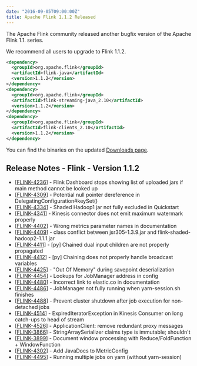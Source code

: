 ```yaml
---
date: "2016-09-05T09:00:00Z"
title: Apache Flink 1.1.2 Released
---
```


The Apache Flink community released another bugfix version of the Apache Flink 1.1. series.

We recommend all users to upgrade to Flink 1.1.2.


```xml
<dependency>
  <groupId>org.apache.flink</groupId>
  <artifactId>flink-java</artifactId>
  <version>1.1.2</version>
</dependency>
<dependency>
  <groupId>org.apache.flink</groupId>
  <artifactId>flink-streaming-java_2.10</artifactId>
  <version>1.1.2</version>
</dependency>
<dependency>
  <groupId>org.apache.flink</groupId>
  <artifactId>flink-clients_2.10</artifactId>
  <version>1.1.2</version>
</dependency>
```

You can find the binaries on the updated [Downloads page](http://flink.apache.org/downloads.html).


<h2>Release Notes - Flink - Version 1.1.2</h2>
                                
<ul>
<li>[<a href='https://issues.apache.org/jira/browse/FLINK-4236'>FLINK-4236</a>] -         Flink Dashboard stops showing list of uploaded jars if main method cannot be looked up
</li>
<li>[<a href='https://issues.apache.org/jira/browse/FLINK-4309'>FLINK-4309</a>] -         Potential null pointer dereference in DelegatingConfiguration#keySet()
</li>
<li>[<a href='https://issues.apache.org/jira/browse/FLINK-4334'>FLINK-4334</a>] -         Shaded Hadoop1 jar not fully excluded in Quickstart
</li>
<li>[<a href='https://issues.apache.org/jira/browse/FLINK-4341'>FLINK-4341</a>] -         Kinesis connector does not emit maximum watermark properly
</li>
<li>[<a href='https://issues.apache.org/jira/browse/FLINK-4402'>FLINK-4402</a>] -         Wrong metrics parameter names in documentation 
</li>
<li>[<a href='https://issues.apache.org/jira/browse/FLINK-4409'>FLINK-4409</a>] -         class conflict between jsr305-1.3.9.jar and flink-shaded-hadoop2-1.1.1.jar
</li>
<li>[<a href='https://issues.apache.org/jira/browse/FLINK-4411'>FLINK-4411</a>] -         [py] Chained dual input children are not properly propagated
</li>
<li>[<a href='https://issues.apache.org/jira/browse/FLINK-4412'>FLINK-4412</a>] -         [py] Chaining does not properly handle broadcast variables
</li>
<li>[<a href='https://issues.apache.org/jira/browse/FLINK-4425'>FLINK-4425</a>] -         &quot;Out Of Memory&quot; during savepoint deserialization
</li>
<li>[<a href='https://issues.apache.org/jira/browse/FLINK-4454'>FLINK-4454</a>] -         Lookups for JobManager address in config
</li>
<li>[<a href='https://issues.apache.org/jira/browse/FLINK-4480'>FLINK-4480</a>] -         Incorrect link to elastic.co in documentation
</li>
<li>[<a href='https://issues.apache.org/jira/browse/FLINK-4486'>FLINK-4486</a>] -         JobManager not fully running when yarn-session.sh finishes
</li>
<li>[<a href='https://issues.apache.org/jira/browse/FLINK-4488'>FLINK-4488</a>] -         Prevent cluster shutdown after job execution for non-detached jobs
</li>
<li>[<a href='https://issues.apache.org/jira/browse/FLINK-4514'>FLINK-4514</a>] -         ExpiredIteratorException in Kinesis Consumer on long catch-ups to head of stream
</li>
<li>[<a href='https://issues.apache.org/jira/browse/FLINK-4526'>FLINK-4526</a>] -         ApplicationClient: remove redundant proxy messages
</li>

<li>[<a href='https://issues.apache.org/jira/browse/FLINK-3866'>FLINK-3866</a>] -         StringArraySerializer claims type is immutable; shouldn&#39;t
</li>
<li>[<a href='https://issues.apache.org/jira/browse/FLINK-3899'>FLINK-3899</a>] -         Document window processing with Reduce/FoldFunction + WindowFunction
</li>
<li>[<a href='https://issues.apache.org/jira/browse/FLINK-4302'>FLINK-4302</a>] -         Add JavaDocs to MetricConfig
</li>
<li>[<a href='https://issues.apache.org/jira/browse/FLINK-4495'>FLINK-4495</a>] -         Running multiple jobs on yarn (without yarn-session)
</li>
</ul>

